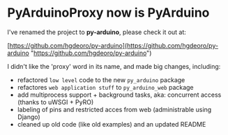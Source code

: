 
PyArduinoProxy now is PyArduino
===============================

I've renamed the project to **py-arduino**, please check it out at:

[https://github.com/hgdeoro/py-arduino](https://github.com/hgdeoro/py-arduino "https://github.com/hgdeoro/py-arduino")

I didn't like the 'proxy' word in its name, and made big changes, including:

- refactored `low level` code to the new `py_arduino` package
- refactores `web application stuff` to `py_arduino_web` package
- add multiprocess support + background tasks, aka: concurrent access (thanks to uWSGI + PyRO)
- labeling of pins and restricted acces from web (administrable using Django)
- cleaned up old code (like old examples) and an updated README
